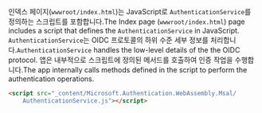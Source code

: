 <span data-ttu-id="5926e-101">인덱스 페이지(`wwwroot/index.html`)는 JavaScript로 `AuthenticationService`를 정의하는 스크립트를 포함합니다.</span><span class="sxs-lookup"><span data-stu-id="5926e-101">The Index page (`wwwroot/index.html`) page includes a script that defines the `AuthenticationService` in JavaScript.</span></span> <span data-ttu-id="5926e-102">`AuthenticationService`는 OIDC 프로토콜의 하위 수준 세부 정보를 처리합니다.</span><span class="sxs-lookup"><span data-stu-id="5926e-102">`AuthenticationService` handles the low-level details of the the OIDC protocol.</span></span> <span data-ttu-id="5926e-103">앱은 내부적으로 스크립트에 정의된 메서드를 호출하여 인증 작업을 수행합니다.</span><span class="sxs-lookup"><span data-stu-id="5926e-103">The app internally calls methods defined in the script to perform the authentication operations.</span></span>

```html
<script src="_content/Microsoft.Authentication.WebAssembly.Msal/
    AuthenticationService.js"></script>
```
